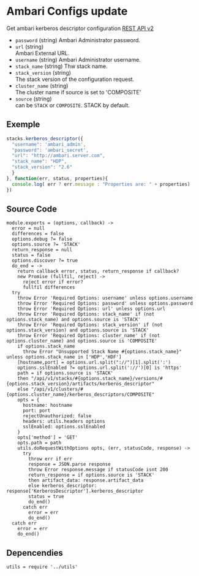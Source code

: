
# Ambari Configs update

Get ambari kerberos descriptor configuration [REST API v2](https://github.com/apache/ambari/blob/trunk/ambari-server/docs/api/v1)

* `password` (string)
  Ambari Administrator password.
* `url` (string)   
  Ambari External URL.
* `username` (string)
  Ambari Administrator username.
* `stack_name` (string)
  Thw stack name.
* `stack_version` (string)   
  The stack version of the configuration request.
* `cluster_name` (string)   
  The cluster name if source is set to 'COMPOSITE'   
* `source` (string)   
  can be `STACK` or `COMPOSITE`. STACK by default.
   


## Exemple

```js
stacks.kerberos_descriptor({
  "username": 'ambari_admin',
  "password": 'ambari_secret',
  "url": "http://ambari.server.com",
  "stack_name": "HDP",
  "stack_version": "2.6"
  }
}, function(err, status, properties){
  console.log( err ? err.message : "Properties are: " + properties)
})
```

## Source Code

    module.exports = (options, callback) ->
      error = null
      differences = false
      options.debug ?= false
      options.source ?= 'STACK'
      return_response = null
      status = false
      options.discover ?= true
      do_end = ->
        return callback error, status, return_response if callback?
        new Promise (fullfil, reject) ->
          reject error if error?
          fullfil differences
      try
        throw Error 'Required Options: username' unless options.username
        throw Error 'Required Options: password' unless options.password
        throw Error 'Required Options: url' unless options.url
        throw Error 'Required Options: stack_name' if (not options.stack_name) and options.source is 'STACK'
        throw Error 'Required Options: stack_version' if (not options.stack_version) and options.source is 'STACK'
        throw Error 'Required Options: cluster_name' if (not options.cluster_name) and options.source is 'COMPOSITE'
        if options.stack_name
          throw Error "Unsupported Stack Name #{options.stack_name}" unless options.stack_name in ['HDP','HDF']
        [hostname,port] = options.url.split("://")[1].split(':')
        options.sslEnabled ?= options.url.split('://')[0] is 'https'
        path = if options.source is 'STACK'
        then "/api/v1/stacks/#{options.stack_name}/versions/#{options.stack_version}/artifacts/kerberos_descriptor"
        else "/api/v1/clusters/#{options.cluster_name}/kerberos_descriptors/COMPOSITE"
        opts = {
          hostname: hostname
          port: port
          rejectUnauthorized: false
          headers: utils.headers options
          sslEnabled: options.sslEnabled
        }
        opts['method'] = 'GET'
        opts.path = path
        utils.doRequestWithOptions opts, (err, statusCode, response) ->
          try
            throw err if err
            response = JSON.parse response
            throw Error response.message if statusCode isnt 200
            return_response = if options.source is 'STACK'
            then artifact_data: response.artifact_data
            else kerberos_descriptor:  response['KerberosDescriptor'].kerberos_descriptor
            status = true
            do_end()
          catch err
            error = err
            do_end()
      catch err
        error = err
        do_end()

## Depencendies

    utils = require '../utils'
